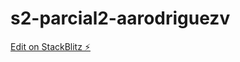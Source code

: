 # s2-parcial2-aarodriguezv

[Edit on StackBlitz ⚡️](https://stackblitz.com/edit/s2-parcial2-aarodriguezv)